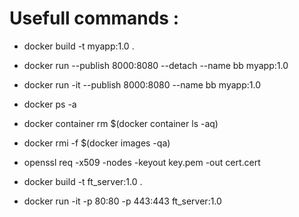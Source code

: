 # Usefull commands :
- docker build -t myapp:1.0 .
- docker run --publish 8000:8080 --detach --name bb myapp:1.0
- docker run -it --publish 8000:8080 --name bb myapp:1.0

- docker ps -a
- docker container rm $(docker container ls -aq)
- docker rmi -f $(docker images -qa)

- openssl req -x509 -nodes -keyout key.pem -out cert.cert

- docker build -t ft_server:1.0 .
- docker run -it -p 80:80 -p 443:443 ft_server:1.0
